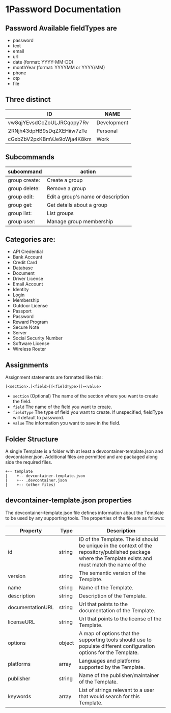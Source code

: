 # 1Password Documentation

## Password Available fieldTypes are
 - password  
 - text  
 - email  
 - url  
 - date (format: YYYY-MM-DD)  
 - monthYear (format: YYYYMM or YYYY/MM)  
 - phone  
 - otp  
 - file  

## Three distinct 
| ID |      NAME |  
| - | - |  
| vw8qjYEvsdCcZoULJRCqopy7Rv | Development |  
| 2RNjh43dpHB9sDqZXEHiiw7zTe | Personal |  
| cGxbZbV2pxKBmVJe9oWja4K8km | Work |  


## Subcommands

| subcommand | action |  
| - | - |  
| group create: | Create a group |  
| group delete: | Remove a group |  
| group edit: | Edit a group's name or description |  
| group get: | Get details about a group |  
| group list: | List groups |  
| group user: | Manage group membership |  


## Categories are:

 - API Credential  
 - Bank Account  
 - Credit Card  
 - Database  
 - Document  
 - Driver License  
 - Email Account  
 - Identity  
 - Login  
 - Membership  
 - Outdoor License  
 - Passport  
 - Password  
 - Reward Program  
 - Secure Note  
 - Server  
 - Social Security Number  
 - Software License  
 - Wireless Router  


## Assignments  

Assignment statements are formatted like this:    

`[<section>.]<field>[[<fieldType>]]=<value>`

 - `section` (Optional) The name of the section where you want to create the field.  
 - `field` The name of the field you want to create.  
 - `fieldType` The type of field you want to create. If unspecified, fieldType will default to password.  
 - `value` The information you want to save in the field.  

## Folder Structure

A single Template is a folder with at least a devcontainer-template.json and devcontainer.json. Additional files are permitted and are packaged along side the required files.

```
+-- template
|    +-- devcontainer-template.json
|    +-- .devcontainer.json
|    +-- (other files)
```

## devcontainer-template.json properties

The devcontainer-template.json file defines information about the Template to be used by any supporting tools. The properties of the file are as follows:

| Property | 	Type |	Description | 
| - | - | - |
| id | 	string	| ID of the Template. The id should be unique in the context of the repository/published package where the Template exists and must match the name of the  | directory | where |  the devcontainer-template.json resides. | 
| version | 	string |	The semantic version of the Template. | 
| name | 	string |	Name of the Template. | 
| description | 	string |	Description of the Template. | 
| documentationURL | 	string|	Url that points to the documentation of the Template. | 
| licenseURL  |	string	|Url that points to the license of the Template. | 
| options  |	object|	A map of options that the supporting tools should use to populate different configuration options for the Template.  
| platforms 	|array	| Languages and platforms supported by the Template. | 
| publisher| string	| Name of the publisher/maintainer of the Template. | 
| keywords |	array	| List of strings relevant to a user that would search for this Template. | 